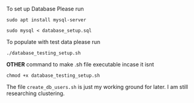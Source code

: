 To set up Database
Please run
```
sudo apt install mysql-server

sudo mysql < database_setup.sql
```
To populate with test data please run
```
./database_testing_setup.sh
```

**OTHER**
command to make .sh file executable incase it isnt
```
chmod +x database_testing_setup.sh
```
The file `create_db_users.sh` is just my working ground for later. I am still researching clustering.
